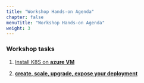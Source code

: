 ```yaml
---
title: "Workshop Hands-on Agenda"
chapter: false
menuTitle: "Workshop Hands-on Agenda"
weight: 3
---
```



### Workshop tasks

1. [Install K8S on **azure VM**](03_participanttasks/03_01_k8sinstall/03_01_02_k8sinstall.html)

2. [**create, scale, upgrade, expose your deployment**](03_participanttasks/03_02_k8sindepth.html)


